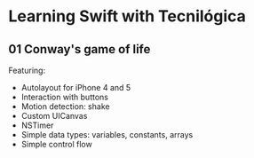 Learning Swift with Tecnilógica
===============================
01 Conway's game of life
------------------------
Featuring:
- Autolayout for iPhone 4 and 5
- Interaction with buttons
- Motion detection: shake
- Custom UICanvas
- NSTimer
- Simple data types: variables, constants, arrays
- Simple control flow
